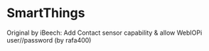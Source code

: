 # SmartThings
Original by iBeech: 
Add Contact sensor capability & allow WebIOPi user//password (by rafa400)
